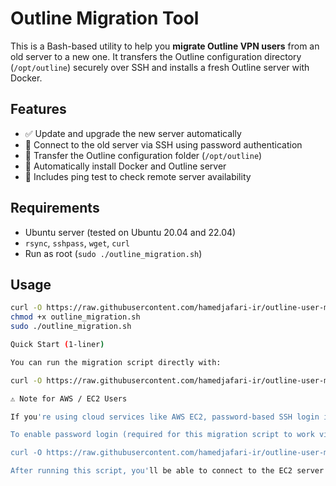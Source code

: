 # Outline Migration Tool

This is a Bash-based utility to help you **migrate Outline VPN users** from an old server to a new one. It transfers the Outline configuration directory (`/opt/outline`) securely over SSH and installs a fresh Outline server with Docker.

## Features

- ✅ Update and upgrade the new server automatically  
- 🔐 Connect to the old server via SSH using password authentication  
- 📂 Transfer the Outline configuration folder (`/opt/outline`)  
- 🐳 Automatically install Docker and Outline server  
- 📶 Includes ping test to check remote server availability  

## Requirements

- Ubuntu server (tested on Ubuntu 20.04 and 22.04)  
- `rsync`, `sshpass`, `wget`, `curl`  
- Run as root (`sudo ./outline_migration.sh`)  

## Usage

```bash
curl -O https://raw.githubusercontent.com/hamedjafari-ir/outline-user-migration/main/outline_migration.sh
chmod +x outline_migration.sh
sudo ./outline_migration.sh

Quick Start (1-liner)

You can run the migration script directly with:

curl -O https://raw.githubusercontent.com/hamedjafari-ir/outline-user-migration/main/outline_migration.sh && chmod +x outline_migration.sh && sudo ./outline_migration.sh

⚠️ Note for AWS / EC2 Users

If you're using cloud services like AWS EC2, password-based SSH login is disabled by default, and connections are allowed only via SSH key authentication.

To enable password login (required for this migration script to work via sshpass), you can run the script below. It will ask you to create a username and password, and then automatically update your SSH configuration to allow password-based authentication:

curl -O https://raw.githubusercontent.com/hamedjafari-ir/outline-user-migration/main/enable_password_ssh_access.sh && chmod +x enable_password_ssh_access.sh && sudo ./enable_password_ssh_access.sh

After running this script, you'll be able to connect to the EC2 server using a password — and then run the Outline migration script without needing an SSH key.

